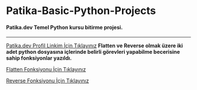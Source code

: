 # Patika-Basic-Python-Projects
#### Patika.dev Temel Python kursu bitirme projesi.
---
[Patika.dev Profil Linkim İçin Tıklayınız](https://app.patika.dev/umuturukk)
**Flatten ve Reverse olmak üzere iki adet python dosyasına içlerinde belirli görevleri yapabilme becerisine sahip fonksiyonlar yazıldı.**

[Flatten Fonksiyonu İçin Tıklayınız](https://github.com/umuturukk/Patika-Basic-Python-Projects/blob/main/flatten.py)  

[Reverse Fonksiyonu İçin Tıklayınız](https://github.com/umuturukk/Patika-Basic-Python-Projects/blob/main/reverse.py)  
